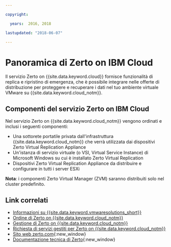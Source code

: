 ```yaml
---

copyright:

  years:  2016, 2018

lastupdated: "2018-06-07"

---
```


# Panoramica di Zerto on IBM Cloud

Il servizio Zerto on {{site.data.keyword.cloud}} fornisce funzionalità di replica e ripristino di emergenza, che è possibile integrare nelle offerte di distribuzione per proteggere e recuperare i dati nel tuo ambiente virtuale VMware su {{site.data.keyword.cloud_notm}}.

## Componenti del servizio Zerto on IBM Cloud

Nel servizio Zerto on {{site.data.keyword.cloud_notm}} vengono ordinati e inclusi i seguenti componenti:

* Una sottorete portatile privata dall'infrastruttura {{site.data.keyword.cloud_notm}} che verrà utilizzata dai dispositivi Zerto Virtual Replication Appliance
* Un'istanza di servizio virtuale (o VSI, Virtual Service Instance) di Microsoft Windows su cui è installato Zerto Virtual Replication
* Dispositivi Zerto Virtual Replication Appliance da distribuire e configurare in tutti i server ESXi

**Nota**: i componenti Zerto Virtual Manager (ZVM) saranno distribuiti solo nel cluster predefinito.


## Link correlati

* [Informazioni su {{site.data.keyword.vmwaresolutions_short}}](../vmonic/prod_overview.html)
* [Ordine di Zerto on {{site.data.keyword.cloud_notm}}](zerto_ordering.html)
* [Gestione di Zerto on {{site.data.keyword.cloud_notm}}](managingzertodr.html)
* [Richiesta di servizi gestiti per Zerto on {{site.data.keyword.cloud_notm}}](managing_zerto_services.html)
* [Sito web zerto.com](https://www.zerto.com){:new_window}
* [Documentazione tecnica di Zerto](https://www.zerto.com/myzerto/technical-documentation/){:new_window}
